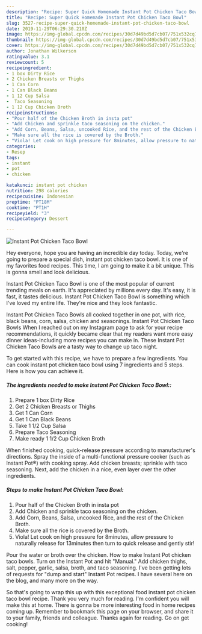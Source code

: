 ```yaml
---
description: "Recipe: Super Quick Homemade Instant Pot Chicken Taco Bowl"
title: "Recipe: Super Quick Homemade Instant Pot Chicken Taco Bowl"
slug: 3527-recipe-super-quick-homemade-instant-pot-chicken-taco-bowl
date: 2019-11-29T06:29:30.210Z
image: https://img-global.cpcdn.com/recipes/30d7d49bd5d7cb07/751x532cq70/instant-pot-chicken-taco-bowl-recipe-main-photo.jpg
thumbnail: https://img-global.cpcdn.com/recipes/30d7d49bd5d7cb07/751x532cq70/instant-pot-chicken-taco-bowl-recipe-main-photo.jpg
cover: https://img-global.cpcdn.com/recipes/30d7d49bd5d7cb07/751x532cq70/instant-pot-chicken-taco-bowl-recipe-main-photo.jpg
author: Jonathan Wilkerson
ratingvalue: 3.1
reviewcount: 5
recipeingredient:
- 1 box Dirty Rice
- 2 Chicken Breasts or Thighs
- 1 Can Corn
- 1 Can Black Beans
- 1 12 Cup Salsa
-  Taco Seasoning
- 1 12 Cup Chicken Broth
recipeinstructions:
- "Pour half of the Chicken Broth in insta pot"
- "Add Chicken and sprinkle taco seasoning on the chicken."
- "Add Corn, Beans, Salsa, uncooked Rice, and the rest of the Chicken Broth."
- "Make sure all the rice is covered by the Broth."
- "Viola! Let cook on high pressure for 8minutes, allow pressure to naturally release for 13minutes then turn to quick release and gently stir!"
categories:
- Resep
tags:
- instant
- pot
- chicken

katakunci: instant pot chicken
nutrition: 298 calories
recipecuisine: Indonesian
preptime: "PT18M"
cooktime: "PT1H"
recipeyield: "3"
recipecategory: Dessert

---
```



![Instant Pot Chicken Taco Bowl](https://img-global.cpcdn.com/recipes/30d7d49bd5d7cb07/751x532cq70/instant-pot-chicken-taco-bowl-recipe-main-photo.jpg)

Hey everyone, hope you are having an incredible day today. Today, we're going to prepare a special dish, instant pot chicken taco bowl. It is one of my favorites food recipes. This time, I am going to make it a bit unique. This is gonna smell and look delicious.

Instant Pot Chicken Taco Bowl is one of the most popular of current trending meals on earth. It's appreciated by millions every day. It's easy, it is fast, it tastes delicious. Instant Pot Chicken Taco Bowl is something which I've loved my entire life. They're nice and they look fantastic.

Instant Pot Chicken Taco Bowls all cooked together in one pot, with rice, black beans, corn, salsa, chicken and seasonings. Instant Pot Chicken Taco Bowls When I reached out on my Instagram page to ask for your recipe recommendations, it quickly became clear that my readers want more easy dinner ideas-including more recipes you can make in. These Instant Pot Chicken Taco Bowls are a tasty way to change up taco night.


To get started with this recipe, we have to prepare a few ingredients. You can cook instant pot chicken taco bowl using 7 ingredients and 5 steps. Here is how you can achieve it.

##### The ingredients needed to make Instant Pot Chicken Taco Bowl::

1. Prepare 1 box Dirty Rice
1. Get 2 Chicken Breasts or Thighs
1. Get 1 Can Corn
1. Get 1 Can Black Beans
1. Take 1 1/2 Cup Salsa
1. Prepare  Taco Seasoning
1. Make ready 1 1/2 Cup Chicken Broth


When finished cooking, quick-release pressure according to manufacturer&#39;s directions. Spray the inside of a multi-functional pressure cooker (such as Instant Pot®) with cooking spray. Add chicken breasts; sprinkle with taco seasoning. Next, add the chicken in a nice, even layer over the other ingredients. 

##### Steps to make Instant Pot Chicken Taco Bowl:

1. Pour half of the Chicken Broth in insta pot
1. Add Chicken and sprinkle taco seasoning on the chicken.
1. Add Corn, Beans, Salsa, uncooked Rice, and the rest of the Chicken Broth.
1. Make sure all the rice is covered by the Broth.
1. Viola! Let cook on high pressure for 8minutes, allow pressure to naturally release for 13minutes then turn to quick release and gently stir!


Pour the water or broth over the chicken. How to make Instant Pot chicken taco bowls. Turn on the Instant Pot and hit &#34;Manual.&#34; Add chicken thighs, salt, pepper, garlic, salsa, broth, and taco seasoning. I&#39;ve been getting lots of requests for &#34;dump and start&#34; Instant Pot recipes. I have several here on the blog, and many more on the way. 

So that's going to wrap this up with this exceptional food instant pot chicken taco bowl recipe. Thank you very much for reading. I'm confident you will make this at home. There is gonna be more interesting food in home recipes coming up. Remember to bookmark this page on your browser, and share it to your family, friends and colleague. Thanks again for reading. Go on get cooking!
